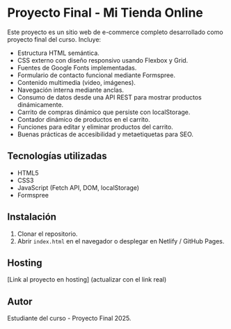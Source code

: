 # Proyecto Final - Mi Tienda Online

Este proyecto es un sitio web de e-commerce completo desarrollado como proyecto final del curso. Incluye:

- Estructura HTML semántica.
- CSS externo con diseño responsivo usando Flexbox y Grid.
- Fuentes de Google Fonts implementadas.
- Formulario de contacto funcional mediante Formspree.
- Contenido multimedia (video, imágenes).
- Navegación interna mediante anclas.
- Consumo de datos desde una API REST para mostrar productos dinámicamente.
- Carrito de compras dinámico que persiste con localStorage.
- Contador dinámico de productos en el carrito.
- Funciones para editar y eliminar productos del carrito.
- Buenas prácticas de accesibilidad y metaetiquetas para SEO.

## Tecnologías utilizadas

- HTML5
- CSS3
- JavaScript (Fetch API, DOM, localStorage)
- Formspree

## Instalación

1. Clonar el repositorio.
2. Abrir `index.html` en el navegador o desplegar en Netlify / GitHub Pages.

## Hosting

[Link al proyecto en hosting] (actualizar con el link real)

## Autor

Estudiante del curso - Proyecto Final 2025.
